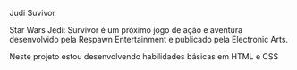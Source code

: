 Judi Suvivor

Star Wars Jedi: Survivor é um próximo jogo de ação e aventura desenvolvido pela Respawn Entertainment e publicado pela Electronic Arts. 

Neste projeto estou desenvolvendo habilidades básicas em HTML e CSS
